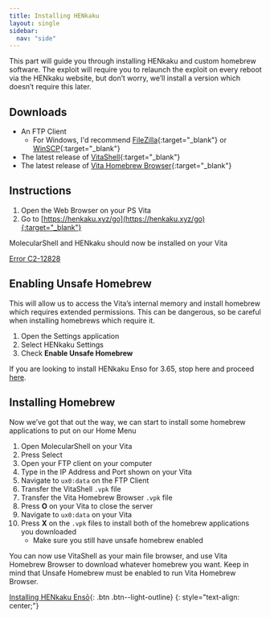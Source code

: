 ```yaml
---
title: Installing HENkaku
layout: single
sidebar:
  nav: "side"
---
```


This part will guide you through installing HENkaku and custom homebrew software. The exploit will require you to relaunch the exploit on every reboot via the HENkaku website, but don’t worry, we’ll install a version which doesn’t require this later.

## Downloads
- An FTP Client
	- For Windows, I'd recommend [FileZilla](https://filezilla-project.org/){:target="_blank"} or [WinSCP](https://winscp.net/eng/download.php){:target="_blank"}
- The latest release of [VitaShell](https://github.com/TheOfficialFloW/VitaShell/releases/latest){:target="_blank"}
- The latest release of [Vita Homebrew Browser](https://github.com/devnoname120/vhbb/releases/latest){:target="_blank"}

## Instructions
1. Open the Web Browser on your PS Vita
2. Go to [https://henkaku.xyz/go](https://henkaku.xyz/go){:target="_blank"}

MolecularShell and HENkaku should now be installed on your Vita

[Error C2-12828](/help/faq/#error-c2-12828-when-launching-henkaku)

## Enabling Unsafe Homebrew
This will allow us to access the Vita’s internal memory and install homebrew which requires extended permissions. This can be dangerous, so be careful when installing homebrews which require it.

1. Open the Settings application
2. Select HENkaku Settings
3. Check **Enable Unsafe Homebrew**

<p class="notice">If you are looking to install HENkaku Enso for 3.65, stop here and proceed <a href="/more/updating-to-henkaku-enso-3.65/">here</a>.</p>

## Installing Homebrew
Now we’ve got that out the way, we can start to install some homebrew applications to put on our Home Menu

1. Open MolecularShell on your Vita
2. Press Select
3. Open your FTP client on your computer
4. Type in the IP Address and Port shown on your Vita
5. Navigate to `ux0:data` on the FTP Client
6. Transfer the VitaShell `.vpk` file
7. Transfer the Vita Homebrew Browser `.vpk` file
8. Press **O** on your Vita to close the server
9. Navigate to `ux0:data` on your Vita
2. Press **X** on the `.vpk` files to install both of the homebrew applications you downloaded
	- Make sure you still have unsafe homebrew enabled

You can now use VitaShell as your main file browser, and use Vita Homebrew Browser to download whatever homebrew you want. Keep in mind that Unsafe Homebrew must be enabled to run Vita Homebrew Browser.

[Installing HENkaku Ensō](/guide/installing-henkaku-enso){: .btn .btn--light-outline}
{: style="text-align: center;"}
